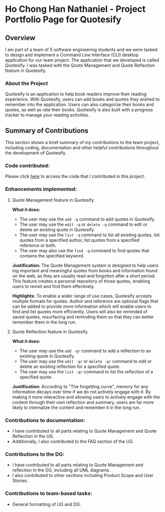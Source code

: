 # Ho Chong Han Nathaniel - Project Portfolio Page for Quotesify

## Overview
I am part of a team of 5 software engineering students and we were tasked to design and implement a
Command Line Interface (CLI) desktop application for our team project. The application that we developed
is called Quotesify. I was tasked with the Quote Management and Quote Reflection feature in Quotesify.

### About the Project
Quotesify is an application to help book readers improve their reading experience. With Quotesify,
users can add books and quotes they wished to remember into the application. Users can also categorize their books and
quotes, as well as rate their books. Quotesify is also built with a progress tracker to manage your reading activities.

## Summary of Contributions
This section shows a brief summary of my contributions to the team project, including coding, documentation
and other helpful contributions throughout the development of Quotesify.

### Code contributed:
Please click [here](https://nus-cs2113-ay2021s1.github.io/tp-dashboard/#breakdown=true&search=nat-ho&sort=groupTitle&sortWithin=title&since=&timeframe=commit&mergegroup=&groupSelect=groupByRepos&checkedFileTypes=docs~functional-code~test-code~other) to access the code that I contributed in this project.

### Enhancements implemented:
1. Quote Management feature in Quotesify.

    **What it does:**
    * The user may use the `add -q` command to add quotes in Quotesify.
    * The user may use the `edit -q` or `delete -q` command to edit or delete an existing quote in Quotesify.
    * The user may use the `list -q` command to list all existing quotes, list quotes from a specified author,  list quotes from a specified reference or both.
    * The user may also use the `find -q` command to find quotes that contains the specified keyword.

    **Justification:**
    The Quote Management system is designed to help users log important and meaningful quotes from books and information 
    found on the web, as they are usually read and forgotten after a short period. This feature creates a personal repository 
    of those quotes, enabling users to revisit and find them effectively.
    
    **Highlights:**
    To enable a wider range of use cases, Quotesify accepts multiple formats for quotes. Author and reference are optional 
    flags that can be added to provide more information which will enable users to find and list quotes more efficiently. 
    Users will also be reminded of saved quotes, resurfacing and reminding them so that they can better remember them in the long run.
    
2. Quote Reflection feature in Quotesify.
    
    **What it does:**
    * The user may use the `add -qr` command to add a reflection to an existing quote in Quotesify.
    * The user may use the `edit -qr` or `delete -qr` command to edit or delete an existing reflection for a specified quote.
    * The user may use the `list -qr` command to list the reflection of a specified quote.
    
    **Justification:**
    According to "The forgetting curve", memory for any information decays over time if we do not actively engage with it.
    By making it more interactive and allowing users to actively engage with the content through their own reflection
    and summary, users are far more likely to internalize the content and remember it in the long run. 

### Contributions to documentation:
* I have contributed to all parts relating to Quote Management and Quote Reflection in the UG.
* Additionally, I also contributed to the FAQ section of the UG.

### Contributions to the DG:
* I have contributed to all parts relating to Quote Management and reflection in the DG, including all UML diagrams.
* I also contributed to other sections including Product Scope and User Stories.

### Contributions to team-based tasks:
* General formatting of UG and DG.